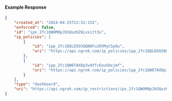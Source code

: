 <!-- Code generated for API Clients. DO NOT EDIT. -->

#### Example Response

```json
{
	"created_at": "2024-04-25T22:52:15Z",
	"enforced": false,
	"id": "ipx_2fc1QWOM0pJbSQuzKZ6Lxxitt3u",
	"ip_policies": [
		{
			"id": "ipp_2fc1QQLD5O3QQN6Fu20VMyC5pOu",
			"uri": "https://api.ngrok.com/ip_policies/ipp_2fc1QQLD5O3QQN6Fu20VMyC5pOu"
		},
		{
			"id": "ipp_2fc1QW6TAXDp3vAYTcEouSHzjmf",
			"uri": "https://api.ngrok.com/ip_policies/ipp_2fc1QW6TAXDp3vAYTcEouSHzjmf"
		}
	],
	"type": "dashboard",
	"uri": "https://api.ngrok.com/ip_restrictions/ipx_2fc1QWOM0pJbSQuzKZ6Lxxitt3u"
}
```
